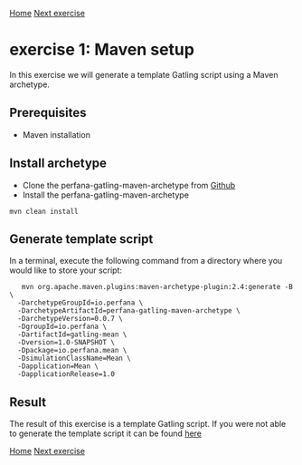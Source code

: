 [Home](index.md) 
[Next exercise](exercise-2.md)  


# exercise 1: Maven setup

In this exercise we will generate a template Gatling script using a Maven archetype.

## Prerequisites 

* Maven installation

## Install archetype

* Clone the perfana-gatling-maven-archetype from [Github](https://github.com/perfana/perfana-gatling-maven-archetype)
* Install the perfana-gatling-maven-archetype

```
mvn clean install
```

## Generate template script

In a terminal, execute the following command from a directory where you would like to store your script:


```  
   mvn org.apache.maven.plugins:maven-archetype-plugin:2.4:generate -B \
  -DarchetypeGroupId=io.perfana \
  -DarchetypeArtifactId=perfana-gatling-maven-archetype \
  -DarchetypeVersion=0.0.7 \
  -DgroupId=io.perfana \
  -DartifactId=gatling-mean \
  -Dversion=1.0-SNAPSHOT \
  -Dpackage=io.perfana.mean \
  -DsimulationClassName=Mean \
  -Dapplication=Mean \
  -DapplicationRelease=1.0   
```


## Result

The result of this exercise is a template Gatling script. If you were not able to generate the template script it can be found [here](https://github.com/perfana/perfana-gatling-workshop/tree/workshop/exercise-1)  
  
[Home](index.md) 
[Next exercise](exercise-2.md)  
  
